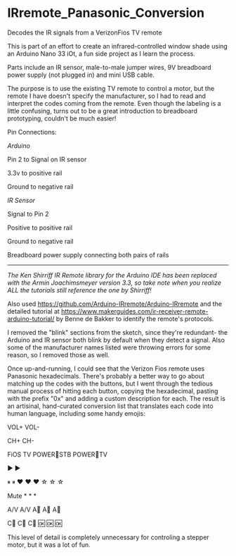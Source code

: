 # IRremote_Panasonic_Conversion
Decodes the IR signals from a VerizonFios TV remote 

This is part of an effort to create an infrared-controlled window shade using an Arduino Nano 33 iOt, a fun side project as I learn the process.

Parts include an IR sensor, male-to-male jumper wires, 9V breadboard power supply (not plugged in) and mini USB cable.

The purpose is to use the existing TV remote to control a motor, but the remote I have doesn't specify the manufacturer, so I had to read and interpret the codes coming from the remote. Even though the labeling is a little confusing, turns out to be a great introduction to breadboard prototyping, couldn't be much easier! 

Pin Connections:

*Arduino* 

Pin 2 to Signal on IR sensor

3.3v to positive rail

Ground to negative rail

*IR Sensor*

Signal to Pin 2

Positive to positive rail

Ground to negative rail

Breadboard power supply connecting both pairs of rails

----------------------------

*The Ken Shirriff IR Remote library for the Arduino IDE has been replaced with the Armin Joachimsmeyer version 3.3, so take note when you realize ALL the tutorials still reference the one by Shirriff!*

Also used https://github.com/Arduino-IRremote/Arduino-IRremote and the detailed tutorial at https://www.makerguides.com/ir-receiver-remote-arduino-tutorial/ by Benne de Bakker to identify the remote's protocols.

I removed the "blink" sections from the sketch, since they're redundant- the Arduino and IR sensor both blink by default when they detect a signal. Also some of the manufacturer names listed were throwing errors for some reason, so I removed those as well. 

Once up-and-running, I could see that the Verizon Fios remote uses Panasonic hexadecimals. There's probably a better way to go about matching up the codes with the buttons, but I went through the tedious manual process of hitting each button, copying the hexadecimal, pasting with the prefix "0x" and adding a custom description for each. The result is an artisinal, hand-curated conversion list that translates each code into human language, including some handy emojis:

VOL+
VOL-

CH+
CH-

FiOS TV
POWER🔘STB
POWER🔘TV

▶
▶

⏸
⏸
❤
❤
❤
☆
☆
☆

Mute
*
*
*

A/V
A/V
A🔺
A🔺
A🔺


C🔴
C🔴
C🔴
🆗
🆗
🆗

This level of detail is completely unnecessary for controling a stepper motor, but it was a lot of fun.


